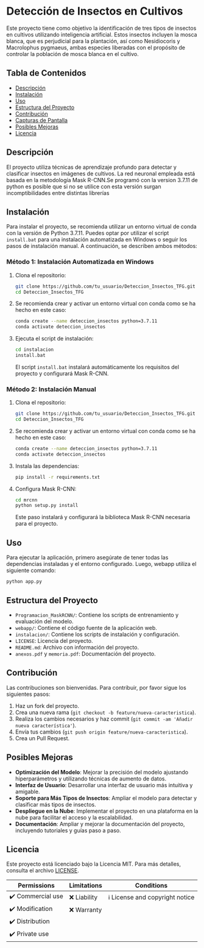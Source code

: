 # Detección de Insectos en Cultivos

Este proyecto tiene como objetivo la identificación de tres tipos de insectos en cultivos utilizando inteligencia artificial. Estos insectos incluyen la mosca blanca, que es perjudicial para la plantación, así como Nesidiocoris y Macrolophus pygmaeus, ambas especies liberadas con el propósito de controlar la población de mosca blanca en el cultivo.

## Tabla de Contenidos

- [Descripción](#descripción)
- [Instalación](#instalación)
- [Uso](#uso)
- [Estructura del Proyecto](#estructura-del-proyecto)
- [Contribución](#contribución)
- [Capturas de Pantalla](#capturas-de-pantalla)
- [Posibles Mejoras](#posibles-mejoras)
- [Licencia](#licencia)


## Descripción

El proyecto utiliza técnicas de aprendizaje profundo para detectar y clasificar insectos en imágenes de cultivos. La red neuronal empleada está basada en la metodología Mask R-CNN.Se programó con la version 3.7.11 de python es posible que si no se utilice con esta versión surgan incomptibilidades entre distintas librerías

## Instalación

Para instalar el proyecto, se recomienda utilizar un entorno virtual de conda con la versión de Python 3.7.11. Puedes optar por utilizar el script `install.bat` para una instalación automatizada en Windows o seguir los pasos de instalación manual. A continuación, se describen ambos métodos:

### Método 1: Instalación Automatizada en Windows

1. Clona el repositorio:
    ```sh
    git clone https://github.com/tu_usuario/Deteccion_Insectos_TFG.git
    cd Deteccion_Insectos_TFG
    ```

2. Se recomienda crear y activar un entorno virtual con conda como se ha hecho en este caso:
    ```sh
    conda create --name deteccion_insectos python=3.7.11
    conda activate deteccion_insectos
    ```

3. Ejecuta el script de instalación:
    ```sh
    cd instalacion
    install.bat
    ```

   El script `install.bat` instalará automáticamente los requisitos del proyecto y configurará Mask R-CNN.

### Método 2: Instalación Manual

1. Clona el repositorio:
    ```sh
    git clone https://github.com/tu_usuario/Deteccion_Insectos_TFG.git
    cd Deteccion_Insectos_TFG
    ```

2. Se recomienda crear y activar un entorno virtual con conda como se ha hecho en este caso:
    ```sh
    conda create --name deteccion_insectos python=3.7.11
    conda activate deteccion_insectos
    ```

3. Instala las dependencias:
    ```sh
    pip install -r requirements.txt
    ```

4. Configura Mask R-CNN:
    ```sh
    cd mrcnn
    python setup.py install
    ```

   Este paso instalará y configurará la biblioteca Mask R-CNN necesaria para el proyecto.

## Uso

Para ejecutar la aplicación, primero asegúrate de tener todas las dependencias instaladas y el entorno configurado. Luego, webapp  utiliza el siguiente comando:
    
    python app.py

    
## Estructura del Proyecto

- `Programacion_MaskRCNN/`: Contiene los scripts de entrenamiento y evaluación del modelo.
- `webapp/`: Contiene el código fuente de la aplicación web.
- `instalacion/`: Contiene los scripts de instalación y configuración.
- `LICENSE`: Licencia del proyecto.
- `README.md`: Archivo con información del proyecto.
- `anexos.pdf` y `memoria.pdf`: Documentación del proyecto.

## Contribución

Las contribuciones son bienvenidas. Para contribuir, por favor sigue los siguientes pasos:

1. Haz un fork del proyecto.
2. Crea una nueva rama (`git checkout -b feature/nueva-caracteristica`).
3. Realiza los cambios necesarios y haz commit (`git commit -am 'Añadir nueva característica'`).
4. Envía tus cambios (`git push origin feature/nueva-caracteristica`).
5. Crea un Pull Request.

## Posibles Mejoras

- **Optimización del Modelo**: Mejorar la precisión del modelo ajustando hiperparámetros y utilizando técnicas de aumento de datos.
- **Interfaz de Usuario**: Desarrollar una interfaz de usuario más intuitiva y amigable.
- **Soporte para Más Tipos de Insectos**: Ampliar el modelo para detectar y clasificar más tipos de insectos.
- **Despliegue en la Nube**: Implementar el proyecto en una plataforma en la nube para facilitar el acceso y la escalabilidad.
- **Documentación**: Ampliar y mejorar la documentación del proyecto, incluyendo tutoriales y guías paso a paso.

## Licencia

Este proyecto está licenciado bajo la Licencia MIT. Para más detalles, consulta el archivo [LICENSE](LICENSE).

| Permissions | Limitations | Conditions |
| --- | --- | --- |
| ✔️ Commercial use | ❌ Liability | ℹ️ License and copyright notice |
| ✔️ Modification | ❌ Warranty |  |
| ✔️ Distribution |  |  |
| ✔️ Private use |  |  |
